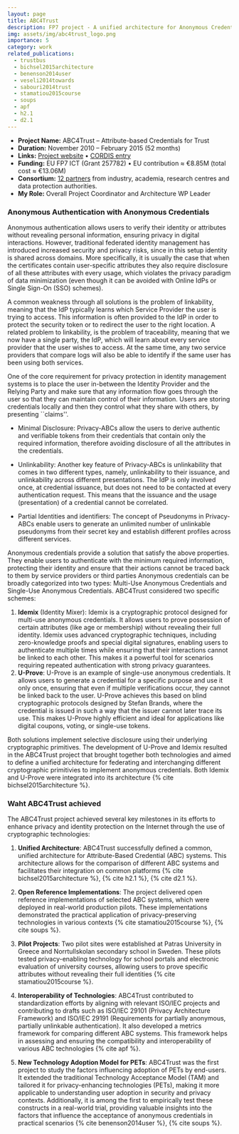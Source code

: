 ```yaml
---
layout: page
title: ABC4Trust
description: FP7 project - A unified architecture for Anonymous Credentials
img: assets/img/abc4trust_logo.png
importance: 5
category: work
related_publications:
  - trustbus
  - bichsel2015architecture
  - benenson2014user
  - veseli2014towards
  - sabouri2014trust
  - stamatiou2015course
  - soups
  - apf
  - h2.1
  - d2.1
---
```


- **Project Name:** ABC4Trust – Attribute-based Credentials for Trust  
- **Duration:** November 2010 – February 2015 (52 months)  
- **Links:** [Project website](https://abc4trust.eu) • [CORDIS entry](https://cordis.europa.eu/project/id/257782) 
- **Funding:** EU FP7 ICT (Grant 257782) • EU contribution ≈ €8.85M (total cost ≈ €13.06M)  
- **Consortium:** [12 partners](https://abc4trust.eu/home/consortium) from industry, academia, research centres and data protection authorities.  
- **My Role:** Overall Project Coordinator and Architecture WP Leader  


### Anonymous Authentication with Anonymous Credentials
Anonymous authentication allows users to verify their identity or attributes without revealing personal information, ensuring privacy in digital interactions. However, traditional federated identity management has introduced increased security and privacy risks, since in this setup identity is shared across domains. More specifically, it is usually the case that when the certificates contain user-specific attributes they also require disclosure of all these attributes with every usage, which violates the privacy paradigm of data minimization (even though it can be avoided with Online IdPs or Single Sign-On (SSO) schemes). 

A common weakness through all solutions is the problem of linkability, meaning that the IdP typically learns which Service Provider the user is trying to access. This information is often provided to the IdP in order to protect the security token or to redirect the user to the right location. A related problem to linkability, is the problem of traceability, meaning that we now have a single party, the IdP, which will learn about every service provider that the user wishes to access. At the same time,  any two service providers that compare logs will also be able to identify if the same user has been using both services. 

One of the core requirement for privacy protection in identity management systems is to place the user in-between the Identity Provider and the Relying Party and make sure that any information flow goes through the user so that they can maintain control of their information.  Users are storing credentials locally and then they control what they share with others, by presenting ``claims''.

* Minimal Disclosure: Privacy-ABCs allow the users to derive authentic and verifiable tokens from their credentials that contain only the required information, therefore avoiding disclosure of all the attributes in the credentials.

* Unlinkability: Another key feature of Privacy-ABCs is unlinkability that comes in two different types, namely, unlinkability to their issuance, and unlinkability across different presentations. The IdP is only involved once, at credential issuance, but does not need to be contacted at every authentication request. This means that the issuance and the usage (presentation) of a credential cannot be correlated.

* Partial Identities and identifiers: The concept of Pseudonyms in Privacy-ABCs enable users to generate an unlimited number of unlinkable pseudonyms from their secret key and establish different profiles across different services.


Anonymous credentials provide a solution that satisfy the above properties. They enable users to authenticate with the minimum required information, protecting their identity and ensure that their actions cannot be traced back to them by service providers or third parties Anonymous credentials can be broadly categorized into two types: Multi-Use Anonymous Credentials and Single-Use Anonymous Credentials. ABC4Trust considered two specific schemes:

1.	**Idemix** (Identity Mixer): Idemix is a cryptographic protocol designed for multi-use anonymous credentials. It allows users to prove possession of certain attributes (like age or membership) without revealing their full identity. Idemix uses advanced cryptographic techniques, including zero-knowledge proofs and special digital signatures, enabling users to authenticate multiple times while ensuring that their interactions cannot be linked to each other. This makes it a powerful tool for scenarios requiring repeated authentication with strong privacy guarantees.
2.	**U-Prove**: U-Prove is an example of single-use anonymous credentials. It allows users to generate a credential for a specific purpose and use it only once, ensuring that even if multiple verifications occur, they cannot be linked back to the user. U-Prove achieves this based on blind cryptographic protocols designed by Stefan Brands, where the credential is issued in such a way that the issuer cannot later trace its use. This makes U-Prove highly efficient and ideal for applications like digital coupons, voting, or single-use tokens.

Both solutions implement selective disclosure using their underlying cryptographic primitives. The development of U-Prove and Idemix resulted in the ABC4Trust project that brought together both technologies and aimed to define a unified architecture for federating and interchanging different cryptographic primitivies to implement anonymous credentials. Both Idemix and U-Prove were integrated into its architecture {% cite bichsel2015architecture %}.
	
### Waht ABC4Trust achieved

The ABC4Trust project achieved several key milestones in its efforts to enhance privacy and identity protection on the Internet through the use of cryptographic technologies:

1. **Unified Architecture**: ABC4Trust successfully defined a common, unified architecture for Attribute-Based Credential (ABC) systems. This architecture allows for the comparison of different ABC systems and facilitates their integration on common platforms {% cite bichsel2015architecture %}, {% cite h2.1 %}, {% cite d2.1 %}.

2. **Open Reference Implementations**: The project delivered open reference implementations of selected ABC systems, which were deployed in real-world production pilots. These implementations demonstrated the practical application of privacy-preserving technologies in various contexts {% cite stamatiou2015course %}, {% cite soups %}.

3. **Pilot Projects**: Two pilot sites were established at Patras University in Greece and Norrtullskolan secondary school in Sweden. These pilots tested privacy-enabling technology for school portals and electronic evaluation of university courses, allowing users to prove specific attributes without revealing their full identities {% cite stamatiou2015course %}.

4. **Interoperability of Technologies**: ABC4Trust contributed to standardization efforts by aligning with relevant ISO/IEC projects and contributing to drafts such as ISO/IEC 29101 (Privacy Architecture Framework) and ISO/IEC 29191 (Requirements for partially anonymous, partially unlinkable authentication). It also developed a metrics framework for comparing different ABC systems. This framework helps in assessing and ensuring the compatibility and interoperability of various ABC technologies {% cite apf %}.

5. **New Technology Adoption Model for PETs**: ABC4Trust was the first project to study the factors influencing adoption of PETs by end-users. It extended the traditional Technology Acceptance Model (TAM) and tailored it for privacy-enhancing technologies (PETs), making it more applicable to understanding user adoption in security and privacy contexts. Additionally, it is among the first to empirically test these constructs in a real-world trial, providing valuable insights into the factors that influence the acceptance of anonymous credentials in practical scenarios {% cite benenson2014user %}, {% cite soups %}.